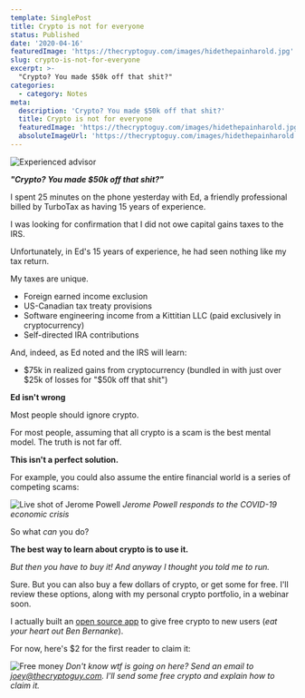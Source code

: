 ```yaml
---
template: SinglePost
title: Crypto is not for everyone
status: Published
date: '2020-04-16'
featuredImage: 'https://thecryptoguy.com/images/hidethepainharold.jpg'
slug: crypto-is-not-for-everyone
excerpt: >-
  "Crypto? You made $50k off that shit?"
categories:
  - category: Notes
meta:
  description: 'Crypto? You made $50k off that shit?'
  title: Crypto is not for everyone
  featuredImage: 'https://thecryptoguy.com/images/hidethepainharold.jpg'
  absoluteImageUrl: 'https://thecryptoguy.com/images/hidethepainharold.jpg'
---
```


![Experienced advisor](./images/hidethepainharold.jpg)

**_"Crypto? You made \$50k off that shit?"_**

I spent 25 minutes on the phone yesterday with Ed, a friendly professional billed by TurboTax as having 15 years of experience.

I was looking for confirmation that I did not owe capital gains taxes to the IRS.

Unfortunately, in Ed's 15 years of experience, he had seen nothing like my tax return.

My taxes are unique.

- Foreign earned income exclusion
- US-Canadian tax treaty provisions
- Software engineering income from a Kittitian LLC (paid exclusively in cryptocurrency)
- Self-directed IRA contributions

And, indeed, as Ed noted and the IRS will learn:

- $75k in realized gains from cryptocurrency (bundled in with just over $25k of losses for "\$50k off that shit")

**Ed isn't wrong**

Most people should ignore crypto.

For most people, assuming that all crypto is a scam is the best mental model. The truth is not far off.

**This isn't a perfect solution.**

For example, you could also assume the entire financial world is a series of competing scams:

![Live shot of Jerome Powell](./images/thefed.png)
_Jerome Powell responds to the COVID-19 economic crisis_

So what _can_ you do?

**The best way to learn about crypto is to use it.**

_But then you have to buy it! And anyway I thought you told me to run._

Sure. But you can also buy a few dollars of crypto, or get some for free. I'll review these options, along with my personal crypto portfolio, in a webinar soon.

I actually built an <a href="https://gifts.bitcoin.com/" target="_blank" rel="nofollow">open source app</a> to give free crypto to new users (_eat your heart out Ben Bernanke_).

For now, here's \$2 for the first reader to claim it:

![Free money](./images/BCH_Gift_2USD_dzjr.jpg)
_Don't know wtf is going on here? Send an email to joey@thecryptoguy.com. I'll send some free crypto and explain how to claim it._
